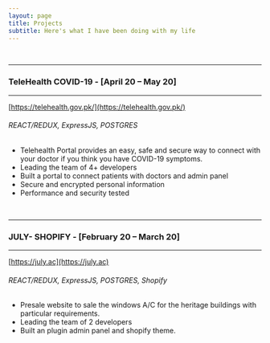 ```yaml
---
layout: page
title: Projects
subtitle: Here's what I have been doing with my life
---
```

<br/>

----
### TeleHealth COVID-19 - [April 20 – May 20]
----
[https://telehealth.gov.pk/](https://telehealth.gov.pk/)
###### REACT/REDUX, ExpressJS, POSTGRES
- Telehealth Portal provides an easy, safe and secure way to connect with your doctor if you think you have COVID-19 symptoms.
- Leading the team of 4+ developers
- Built a portal to connect patients with doctors and admin panel
- Secure and encrypted personal information
- Performance and security tested

<br/>

----
### JULY- SHOPIFY - [February 20 – March 20]
----
[https://july.ac](https://july.ac)
###### REACT/REDUX, ExpressJS, POSTGRES, Shopify
- Presale website to sale the windows A/C for the heritage buildings with particular requirements.
- Leading the team of 2 developers
- Built an plugin admin panel and shopify theme.

<br/>
